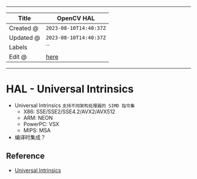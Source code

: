 -----

| Title     | OpenCV HAL                                            |
| --------- | ----------------------------------------------------- |
| Created @ | `2023-08-10T14:40:37Z`                                |
| Updated @ | `2023-08-10T14:40:37Z`                                |
| Labels    | \`\`                                                  |
| Edit @    | [here](https://github.com/junxnone/aiwiki/issues/435) |

-----

# HAL - Universal Intrinsics

  - Universal Intrinsics `支持不同架构处理器的 SIMD 指令集`
      - X86: SSE/SSE2/SSE4.2/AVX2/AVX512
      - ARM: NEON
      - PowerPC: VSX
      - MIPS: MSA
  - 编译时集成？

## Reference

  - [Universal
    Intrinsics](https://docs.opencv.org/4.x/df/d91/group__core__hal__intrin.html)
